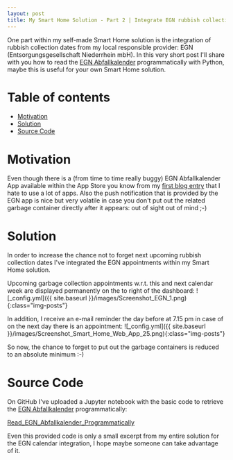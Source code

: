 ```yaml
---
layout: post
title: My Smart Home Solution - Part 2 | Integrate EGN rubbish collection dates in your Smart Home Solution 
---
```


One part within my self-made Smart Home solution is the integration of rubbish collection dates from my local responsible provider: EGN (Entsorgungsgesellschaft Niederrhein mbH). In this very short post I'll share with you how to read the [EGN Abfallkalender](https://www.egn-abfallkalender.de/kalender) programmatically with Python, maybe this is useful for your own Smart Home solution.

# Table of contents
- [Motivation](#motivation)
- [Solution](#solution)
- [Source Code](#source-code)

# Motivation
Even though there is a (from time to time really buggy) EGN Abfallkalender App available within the App Store you know from my [first blog entry](https://anjakuchenbecker.github.io/Project-Presentation-Smart-Home-Solution-Part-1/#motivation) that I hate to use a lot of apps. Also the push notification that is provided by the EGN app is nice but very volatile in case you don't put out the related garbage container directly after it appears: out of sight out of mind ;-)

# Solution
In order to increase the chance not to forget next upcoming rubbish collection dates I've integrated the EGN appointments within my Smart Home solution.

Upcoming garbage collection appointments w.r.t. this and next calendar week are displayed permanently on the to right of the dashboard:
![_config.yml]({{ site.baseurl }}/images/Screenshot_EGN_1.png){:class="img-posts"}

In addition, I receive an e-mail reminder the day before at 7.15 pm in case of on the next day there is an appointment:
![_config.yml]({{ site.baseurl }}/images/Screenshot_Smart_Home_Web_App_25.png){:class="img-posts"}

So now, the chance to forget to put out the garbage containers is reduced to an absolute minimum :-)

# Source Code
On GitHub I've uploaded a Jupyter notebook with the basic code to retrieve the [EGN Abfallkalender](https://www.egn-abfallkalender.de/kalender) programmatically:

[Read_EGN_Abfallkalender_Programmatically](https://github.com/anjakuchenbecker/smarthome-egn-calendar/blob/master/Read_EGN_Abfallkalender_Programmatically_With_Python.ipynb)

Even this provided code is only a small excerpt from my entire solution for the EGN calendar integration, I hope maybe someone can take advantage of it.
